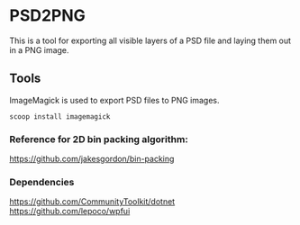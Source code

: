 # PSD2PNG

This is a tool for exporting all visible layers of a PSD file and laying them out in a PNG image.

## Tools

ImageMagick is used to export PSD files to PNG images.

```shell
scoop install imagemagick
```

### Reference for 2D bin packing algorithm:

https://github.com/jakesgordon/bin-packing

### Dependencies

https://github.com/CommunityToolkit/dotnet
https://github.com/lepoco/wpfui
